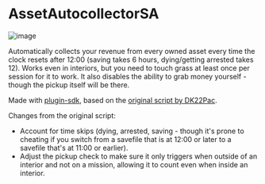 # AssetAutocollectorSA
![image](https://github.com/SandeMC/AssetAutocollectorSA/assets/70141395/30e70080-a344-4e1e-91dc-0516c89e0925)

Automatically collects your revenue from every owned asset every time the clock resets after 12:00 (saving takes 6 hours, dying/getting arrested takes 12). Works even in interiors, but you need to touch grass at least once per session for it to work. It also disables the ability to grab money yourself - though the pickup itself will be there. 

Made with [plugin-sdk](https://github.com/DK22Pac/plugin-sdk), based on the [original script by DK22Pac](https://gtaforums.com/topic/882892-asset-autocollector/?do=findComment&comment=1069437800). 

Changes from the original script:
- Account for time skips (dying, arrested, saving - though it's prone to cheating if you switch from a savefile that is at 12:00 or later to a savefile that's at 11:00 or earlier).
- Adjust the pickup check to make sure it only triggers when outside of an interior and not on a mission, allowing it to count even when inside an interior.
